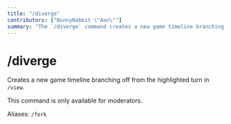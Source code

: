 ```yaml
---
title: "/diverge"
contributors: ["BunnyNabbit \"Aon\""]
summary: "The `/diverge` command creates a new game timeline branching off from the highlighted turn in `/view`."
---
```

# /diverge
Creates a new game timeline branching off from the highlighted turn in `/view`.

This command is only available for moderators.

Aliases: `/fork`
